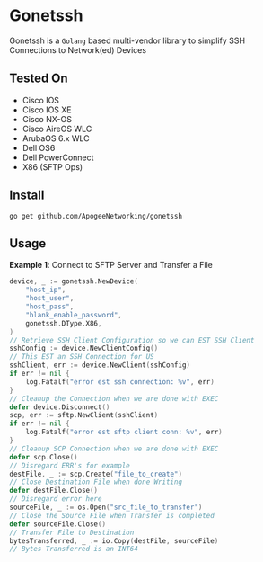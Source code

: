 # Gonetssh

Gonetssh is a `Golang` based multi-vendor library to simplify SSH Connections to Network(ed) Devices

## Tested On

* Cisco IOS
* Cisco IOS XE
* Cisco NX-OS
* Cisco AireOS WLC
* ArubaOS 6.x WLC
* Dell OS6
* Dell PowerConnect
* X86 (SFTP Ops)

## Install

`go get github.com/ApogeeNetworking/gonetssh`

## Usage

**Example 1**: Connect to SFTP Server and Transfer a File

```go
device, _ := gonetssh.NewDevice(
    "host_ip",
    "host_user",
    "host_pass",
    "blank_enable_password",
    gonetssh.DType.X86,
)
// Retrieve SSH Client Configuration so we can EST SSH Client
sshConfig := device.NewClientConfig()
// This EST an SSH Connection for US
sshClient, err := device.NewClient(sshConfig)
if err != nil {
    log.Fatalf("error est ssh connection: %v", err)
}
// Cleanup the Connection when we are done with EXEC
defer device.Disconnect()
scp, err := sftp.NewClient(sshClient)
if err != nil {
    log.Fatalf("error est sftp client conn: %v", err)
}
// Cleanup SCP Connection when we are done with EXEC
defer scp.Close()
// Disregard ERR's for example
destFile, _ := scp.Create("file_to_create")
// Close Destination File when done Writing
defer destFile.Close()
// Disregard error here
sourceFile, _ := os.Open("src_file_to_transfer")
// Close the Source File when Transfer is completed
defer sourceFile.Close()
// Transfer File to Destination
bytesTransferred, _ := io.Copy(destFile, sourceFile)
// Bytes Transferred is an INT64
```